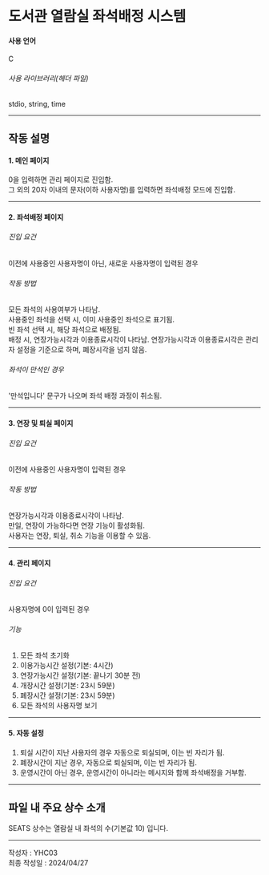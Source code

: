 # 도서관 열람실 좌석배정 시스템

#### 사용 언어
C

###### 사용 라이브러리(헤더 파일)
stdio, string, time

---
## 작동 설명

#### 1. 메인 페이지
0을 입력하면 관리 페이지로 진입함.  
그 외의 20자 이내의 문자(이하 사용자명)를 입력하면 좌석배정 모드에 진입함.  

---
#### 2. 좌석배정 페이지
###### 진입 요건
이전에 사용중인 사용자명이 아닌, 새로운 사용자명이 입력된 경우  
###### 작동 방법
모든 좌석의 사용여부가 나타남.  
사용중인 좌석을 선택 시, 이미 사용중인 좌석으로 표기됨.  
빈 좌석 선택 시, 해당 좌석으로 배정됨.  
배정 시, 연장가능시각과 이용종료시각이 나타남. 연장가능시각과 이용종료시각은 관리자 설정을 기준으로 하며, 폐장시각을 넘지 않음.  
###### 좌석이 만석인 경우

'만석입니다' 문구가 나오며 좌석 배정 과정이 취소됨.  

---
#### 3. 연장 및 퇴실 페이지
###### 진입 요건
이전에 사용중인 사용자명이 입력된 경우  
###### 작동 방법
연장가능시각과 이용종료시각이 나타남.  
만일, 연장이 가능하다면 연장 기능이 활성화됨.  
사용자는 연장, 퇴실, 취소 기능을 이용할 수 있음.  

---
#### 4. 관리 페이지
###### 진입 요건
사용자명에 0이 입력된 경우  
###### 기능
1. 모든 좌석 초기화  
2. 이용가능시간 설정(기본: 4시간)  
3. 연장가능시간 설정(기본: 끝나기 30분 전)  
4. 개장시간 설정(기본: 23시 59분)  
5. 폐장시간 설정(기본: 23시 59분)  
6. 모든 좌석의 사용자명 보기  

---
#### 5. 자동 설정
1. 퇴실 시간이 지난 사용자의 경우 자동으로 퇴실되며, 이는 빈 자리가 됨.  
2. 폐장시간이 지난 경우, 자동으로 퇴실되며, 이는 빈 자리가 됨.  
3. 운영시간이 아닌 경우, 운영시간이 아니라는 메시지와 함께 좌석배정을 거부함.  

---
## 파일 내 주요 상수 소개
SEATS 상수는 열람실 내 좌석의 수(기본값 10) 입니다.  

---
작성자 : YHC03  
최종 작성일 : 2024/04/27  